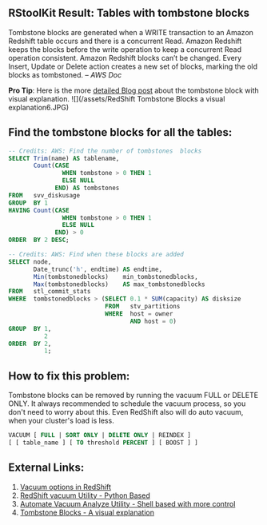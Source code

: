 
## RStoolKit Result: Tables with tombstone blocks

Tombstone blocks are generated when a WRITE transaction to an Amazon Redshift table occurs and there is a concurrent Read. Amazon Redshift keeps the blocks before the write operation to keep a concurrent Read operation consistent. Amazon Redshift blocks can’t be changed. Every Insert, Update or Delete action creates a new set of blocks, marking the old blocks as tombstoned. – *AWS Doc*

**Pro Tip**: Here is the more [detailed Blog post](https://thedataguy.in/redshift-tombstone-blocks-visual-explanation/) about the tombstone block with visual explanation. 
![](/assets/RedShift Tombstone Blocks a visual explanation6.JPG)
## Find the tombstone blocks for all the tables:

```sql
-- Credits: AWS: Find the number of tombstones  blocks
SELECT Trim(name) AS tablename, 
       Count(CASE 
               WHEN tombstone > 0 THEN 1 
               ELSE NULL 
             END) AS tombstones 
FROM   svv_diskusage 
GROUP  BY 1 
HAVING Count(CASE 
               WHEN tombstone > 0 THEN 1 
               ELSE NULL 
             END) > 0 
ORDER  BY 2 DESC;

-- Credits: AWS: Find when these blocks are added
SELECT node, 
       Date_trunc('h', endtime) AS endtime, 
       Min(tombstonedblocks)    min_tombstonedblocks, 
       Max(tombstonedblocks)    AS max_tombstonedblocks 
FROM   stl_commit_stats 
WHERE  tombstonedblocks > (SELECT 0.1 * SUM(capacity) AS disksize 
                           FROM   stv_partitions 
                           WHERE  host = owner 
                                  AND host = 0) 
GROUP  BY 1, 
          2 
ORDER  BY 2, 
          1;
```

## How to fix this problem:

Tombstone blocks can be removed by running the vacuum FULL or DELETE ONLY. It always recommended to schedule the vacuum process, so you don't need to worry about this. Even RedShift also will do auto vacuum, when your cluster's load is less. 

```sql
VACUUM [ FULL | SORT ONLY | DELETE ONLY | REINDEX ] 
[ [ table_name ] [ TO threshold PERCENT ] [ BOOST ] ]
```

## External Links:

1. [Vacuum options in RedShift](https://docs.aws.amazon.com/redshift/latest/dg/r_VACUUM_command.html)
2. [RedShift vacuum Utility - Python Based](https://github.com/awslabs/amazon-redshift-utils/tree/master/src/AnalyzeVacuumUtility)
3. [Automate Vacuum Analyze Utility - Shell based with more control](https://thedataguy.in/automate-redshift-vacuum-analyze-using-shell-script-utility/)
4. [Tombstone Blocks - A visual explanation](https://thedataguy.in/redshift-tombstone-blocks-visual-explanation/)